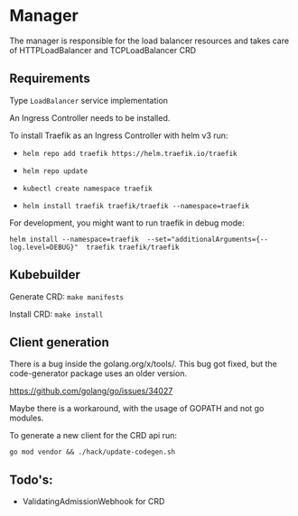 # Manager

The manager is responsible for the load balancer resources and takes care of HTTPLoadBalancer and TCPLoadBalancer CRD 

## Requirements 

Type `LoadBalancer` service implementation

An Ingress Controller needs to be installed.

To install Traefik as an Ingress Controller with helm v3 run:

* `helm repo add traefik https://helm.traefik.io/traefik`

* `helm repo update`

* `kubectl create namespace traefik`

* `helm install traefik traefik/traefik --namespace=traefik` 

For development, you might want to run traefik in debug mode: 

`helm install --namespace=traefik  --set="additionalArguments={--log.level=DEBUG}"  traefik traefik/traefik`

## Kubebuilder 

Generate CRD: `make manifests`

Install CRD: `make install`

## Client generation 

There is a bug inside the golang.org/x/tools/. This bug got fixed, but the code-generator package uses an older version.

https://github.com/golang/go/issues/34027

Maybe there is a workaround, with the usage of GOPATH and not go modules.

To generate a new client for the CRD api run:

`go mod vendor && ./hack/update-codegen.sh`

## Todo's: 

* ValidatingAdmissionWebhook for CRD 
